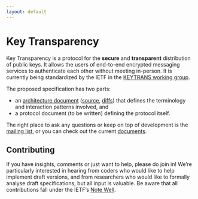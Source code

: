 ```yaml
---
layout: default
---
```


# Key Transparency

Key Transparency is a protocol for the **secure** and **transparent**
distribution of public keys. It allows the users of end-to-end encrypted messaging
services to authenticate each other without meeting in-person. It
is currently being standardized by the IETF in the [KEYTRANS working
group](https://datatracker.ietf.org/wg/keytrans/about/).

The proposed specification has two parts:

- an [architecture document](https://ietf-wg-keytrans.github.io/draft-arch/draft-ietf-keytrans-architecture.html) ([source](https://github.com/ietf-wg-keytrans/draft-arch/blob/main/draft-ietf-keytrans-architecture.md), [diffs](https://ietf-wg-keytrans.github.io/draft-arch/)) that defines the terminology and interaction patterns involved, and
- a protocol document (to be written) defining the protocol itself.

The right place to ask any questions or keep on top of development is the
[mailing list](https://mailarchive.ietf.org/arch/browse/keytrans/), or you can
check out the current
[documents](https://datatracker.ietf.org/wg/keytrans/documents/).

## Contributing

If you have insights, comments or just want to help, please do join in! We’re
particularly interested in hearing from coders who would like to help implement
draft versions, and from researchers who would like to formally analyse draft
specifications, but all input is valuable. Be aware that all contributions fall
under the IETF’s [Note Well](https://www.ietf.org/about/note-well/).
